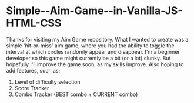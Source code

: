 # Simple--Aim-Game--in-Vanilla-JS-HTML-CSS
Thanks for visiting my Aim Game repository. 
What I wanted to create was a simple 'hit-or-miss' aim game, where you had the ability to toggle the interval at which circles randomly appear and disappear. 
I'm a beginner developer so this game might currently be a bit (or a lot) clunky. But hopefully I'll improve the game soon, as my skills improve.
Also hoping to add features, such as:
1) Level of difficulty selection 
2) Score Tracker 
3) Combo Tracker (BEST combo + CURRENT combo) 
